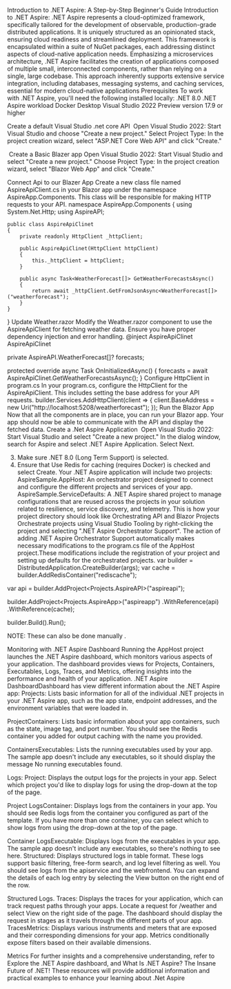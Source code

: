 Introduction to .NET Aspire: A Step-by-Step Beginner's Guide
Introduction to .NET Aspire:
.NET Aspire represents a cloud-optimized framework, specifically tailored for the development of observable, production-grade distributed applications. It is uniquely structured as an opinionated stack, ensuring cloud readiness and streamlined deployment. This framework is encapsulated within a suite of NuGet packages, each addressing distinct aspects of cloud-native application needs. Emphasizing a microservices architecture, .NET Aspire facilitates the creation of applications composed of multiple small, interconnected components, rather than relying on a single, large codebase. This approach inherently supports extensive service integration, including databases, messaging systems, and caching services, essential for modern cloud-native applications
Prerequisites
To work with .NET Aspire, you'll need the following installed locally:
.NET 8.0
.NET Aspire workload
Docker Desktop
Visual Studio 2022 Preview version 17.9 or higher

Create a default Visual Studio .net core API 
Open Visual Studio 2022: Start Visual Studio and choose "Create a new project."
Select Project Type: In the project creation wizard, select "ASP.NET Core Web API" and click "Create."

 Create a Basic  Blazer app
Open Visual Studio 2022: Start Visual Studio and select "Create a new project."
Choose Project Type: In the project creation wizard, select "Blazor Web App" and click "Create."

Connect Api to our Blazer App
Create a new class file named AspireApiClient.cs in your Blazor app under the namespace AspireApp.Components. This class will be responsible for making HTTP requests to your API.
namespace AspireApp.Components
{
    using System.Net.Http;
    using AspireAPI;

    public class AspireApiClinet
    {
        private readonly HttpClient _httpClient;

        public AspireApiClinet(HttpClient httpClient)
        {
            this._httpClient = httpClient;
        }

        public async Task<WeatherForecast[]> GetWeatherForecastsAsync()
        {
            return await _httpClient.GetFromJsonAsync<WeatherForecast[]>("weatherforecast");
        }
    }
}
Update Weather.razor
Modify the Weather.razor component to use the AspireApiClient for fetching weather data. Ensure you have proper dependency injection and error handling.
@inject AspireApiClinet AspireApiClinet
 
private AspireAPI.WeatherForecast[]? forecasts;

 protected override async Task OnInitializedAsync()
 {
     forecasts = await AspireApiClinet.GetWeatherForecastsAsync();
 }
Configure HttpClient in program.cs
In your program.cs, configure the HttpClient for the AspireApiClient. This includes setting the base address for your API requests.
builder.Services.AddHttpClient<AspireApiClinet>(client =>
{
    client.BaseAddress = new Uri("http://localhost:5208/weatherforecast");
});
Run the Blazor App
Now that all the components are in place, you can run your Blazor app. Your app should now be able to communicate with the API and display the fetched data.
Create a .Net Aspire Application 
Open Visual Studio 2022: Start Visual Studio and select "Create a new project."
In the dialog window, search for Aspire and select .NET Aspire Application. Select Next.

3. Make sure .NET 8.0 (Long Term Support) is selected.
4. Ensure that Use Redis for caching (requires Docker) is checked and select Create.
Your .NET Aspire application will include two projects:
AspireSample.AppHost: An orchestrator project designed to connect and configure the different projects and services of your app.
AspireSample.ServiceDefaults: A .NET Aspire shared project to manage configurations that are reused across the projects in your solution related to resilience, service discovery, and telemetry.
This is how your project directory should look like
Orchestrating API and Blazor Projects
Orchestrate projects using Visual Studio Tooling by right-clicking the project and selecting ".NET Aspire Orchestrator Support".
The action of adding .NET Aspire Orchestrator Support automatically makes necessary modifications to the program.cs file of the AppHost project.These modifications include the registration of your project and setting up defaults for the orchestrated projects.
var builder = DistributedApplication.CreateBuilder(args);
var cache = builder.AddRedisContainer("rediscache");

var api = builder.AddProject<Projects.AspireAPI>("aspireapi");

builder.AddProject<Projects.AspireApp>("aspireapp")
    .WithReference(api)
    .WithReference(cache);

builder.Build().Run();

NOTE: These can also be done manually .

Monitoring with .NET Aspire Dashboard
Running the AppHost project launches the .NET Aspire dashboard, which monitors various aspects of your application. The dashboard provides views for Projects, Containers, Executables, Logs, Traces, and Metrics, offering insights into the performance and health of your application.
.NET Aspire DashboardDashboard has view different information about the .NET Aspire app:
Projects: Lists basic information for all of the individual .NET projects in your .NET Aspire app, such as the app state, endpoint addresses, and the environment variables that were loaded in.

ProjectContainers: Lists basic information about your app containers, such as the state, image tag, and port number. You should see the Redis container you added for output caching with the name you provided.

ContainersExecutables: Lists the running executables used by your app. The sample app doesn't include any executables, so it should display the message No running executables found.

Logs:
Project: Displays the output logs for the projects in your app. Select which project you'd like to display logs for using the drop-down at the top of the page.

Project LogsContainer: Displays logs from the containers in your app. You should see Redis logs from the container you configured as part of the template. If you have more than one container, you can select which to show logs from using the drop-down at the top of the page.

Container LogsExecutable: Displays logs from the executables in your app. The sample app doesn't include any executables, so there's nothing to see here.
Structured: Displays structured logs in table format. These logs support basic filtering, free-form search, and log level filtering as well. You should see logs from the apiservice and the webfrontend. You can expand the details of each log entry by selecting the View button on the right end of the row.

Structured Logs. Traces: Displays the traces for your application, which can track request paths through your apps. Locate a request for /weather and select View on the right side of the page. The dashboard should display the request in stages as it travels through the different parts of your app.
TracesMetrics: Displays various instruments and meters that are exposed and their corresponding dimensions for your app. Metrics conditionally expose filters based on their available dimensions.

Metrics For further insights and a comprehensive understanding, refer to Explore the .NET Aspire dashboard, and What Is .NET Aspire? The Insane Future of .NET! These resources will provide additional information and practical examples to enhance your learning about .Net Aspire
